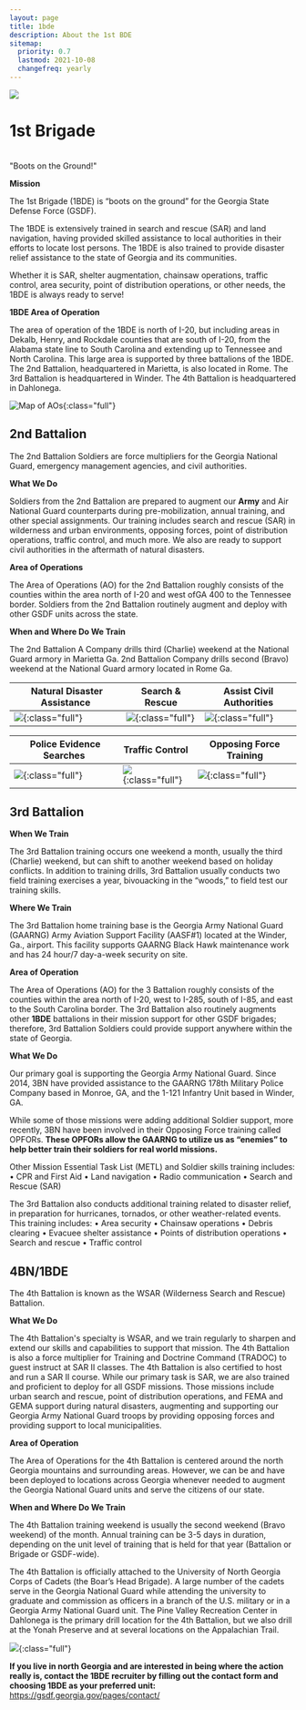```yaml
---
layout: page
title: 1bde
description: About the 1st BDE
sitemap:
  priority: 0.7
  lastmod: 2021-10-08
  changefreq: yearly
---
```

![](/images/1bde-creat.png)

# 1st Brigade

\
"Boots on the Ground!"

**Mission**

The 1st Brigade (1BDE) is “boots on the ground” for the Georgia State Defense Force (GSDF).

The 1BDE is extensively trained in search and rescue (SAR) and land navigation, having provided skilled assistance to local authorities in their efforts to locate lost persons. The 1BDE is also trained to provide disaster relief assistance to the state of Georgia and its communities.

Whether it is SAR, shelter augmentation, chainsaw operations, traffic control, area security, point of distribution operations, or other needs, the 1BDE is always ready to serve!

**1BDE Area of Operation**

The area of operation of the 1BDE is north of I-20, but including areas in Dekalb, Henry, and Rockdale counties that are south of I-20, from the Alabama state line to South Carolina and extending up to Tennessee and North Carolina. This large area is supported by three battalions of the 1BDE. The 2nd Battalion, headquartered in Marietta, is also located in Rome. The 3rd Battalion is headquartered in Winder. The 4th Battalion is headquartered in Dahlonega. 

![Map of AOs](/images/picture1.png){:class="full"}

## 2nd Battalion

The 2nd Battalion Soldiers are force multipliers for the Georgia National Guard, emergency management agencies, and civil authorities.

**What We Do**

Soldiers from the 2nd Battalion are prepared to augment our **Army** and Air National Guard counterparts during pre-mobilization, annual training, and other special assignments.  Our training includes search and rescue (SAR) in wilderness and urban environments, opposing forces, point of distribution operations, traffic control, and much more. We also are ready to support civil authorities in the aftermath of natural disasters.

**Area of Operations**

The Area of Operations (AO) for the 2nd Battalion roughly consists of the counties within the area north of I-20 and west ofGA 400 to the Tennessee border. Soldiers from the 2nd Battalion routinely augment and deploy with other GSDF units across the state.

**When and Where Do We Train**

The 2nd Battalion A Company drills third (Charlie) weekend at the National Guard armory in Marietta Ga.  2nd Battalion Company drills second (Bravo) weekend at the National Guard armory located in Rome Ga.  

| ﻿ Natural Disaster Assistance           | Search & Rescue                           | Assist Civil Authorities                 |
| --------------------------------------- | ----------------------------------------- | ---------------------------------------- |
| ![](/images/topleft.png){:class="full"} | ![](/images/topmiddle.png){:class="full"} | ![](/images/topright.png){:class="full"} |

| ﻿ Police Evidence Searches                 | Traffic Control                              | Opposing Force Training                     |
| ------------------------------------------ | -------------------------------------------- | ------------------------------------------- |
| ![](/images/bottomleft.png){:class="full"} | ![](/images/bottommiddle.png){:class="full"} | ![](/images/bottomright.png){:class="full"} |

## 3rd Battalion

**When We Train**

The 3rd Battalion training occurs one weekend a month, usually the third (Charlie) weekend, but can shift to another weekend based on holiday conflicts. In addition to training drills, 3rd Battalion usually conducts two field training exercises a year, bivouacking in the “woods,” to field test our training skills.

**Where We Train**

The 3rd Battalion home training base is the Georgia Army National Guard (GAARNG) Army Aviation Support Facility (AASF#1) located at the Winder, Ga., airport. This facility supports GAARNG Black Hawk maintenance work and has 24 hour/7 day-a-week security on site.

**Area of Operation**

The Area of Operations (AO) for the 3 Battalion roughly consists of the counties within the area north of I-20, west to I-285, south of I-85, and east to the South Carolina border. The 3rd Battalion also routinely augments other **1BDE** battalions in their mission support for other GSDF brigades; therefore, 3rd Battalion Soldiers could provide support anywhere within the state of Georgia.

**What We Do**

Our primary goal is supporting the Georgia Army National Guard. Since 2014, 3BN have provided assistance to the GAARNG 178th Military Police Company based in Monroe, GA, and the 1-121 Infantry Unit based in Winder, GA. 

While some of those missions were adding additional Soldier support, more recently, 3BN have been involved in their Opposing Force training called OPFORs. **These OPFORs allow the GAARNG to utilize us as “enemies” to help better train their soldiers for real world missions.**

Other Mission Essential Task List (METL) and Soldier skills training includes:
•	CPR and First Aid
•	Land navigation
•	Radio communication
•	Search and Rescue (SAR)

The 3rd Battalion also conducts additional training related to disaster relief, in preparation for hurricanes, tornados, or other weather-related events. This training includes:
•	Area security
•	Chainsaw operations
•	Debris clearing
•	Evacuee shelter assistance
•	Points of distribution operations 
•	Search and rescue
•	Traffic control

## 4BN/1BDE

The 4th Battalion is known as the WSAR (Wilderness Search and Rescue) Battalion.

**What We Do**

The 4th Battalion's specialty is WSAR, and we train regularly to sharpen and extend our skills and capabilities to support that mission. The 4th Battalion is also a force multiplier for Training and Doctrine Command (TRADOC) to guest instruct at SAR II classes. The 4th Battalion is also certified to host and run a SAR II course.  While our primary task is SAR, we are also trained and proficient to deploy for all GSDF missions. Those missions include urban search and rescue, point of distribution operations, and FEMA and GEMA support during natural disasters, augmenting and supporting our Georgia Army National Guard troops by providing opposing forces and providing support to local municipalities.

**Area of Operation**

The Area of Operations for the 4th Battalion is centered around the north Georgia mountains and surrounding areas.  However, we can be and have been deployed to locations across Georgia whenever needed to augment the Georgia National Guard units and serve the citizens of our state.  

**When and Where Do We Train**

The 4th Battalion training weekend is usually the second weekend (Bravo weekend) of the month. Annual training can be 3-5 days in duration, depending on the unit level of training that is held for that year (Battalion or Brigade or GSDF-wide).

The 4th Battalion is officially attached to the University of North Georgia Corps of Cadets (the Boar’s Head Brigade). A large number of the cadets serve in the Georgia National Guard while attending the university to graduate and commission as officers in a branch of the U.S. military or in a Georgia Army National Guard unit. The Pine Valley Recreation Center in Dahlonega is the primary drill location for the 4th Battalion, but we also drill at the Yonah Preserve and at several locations on the Appalachian Trail.

![](/images/41.png){:class="full"}

**If you live in north Georgia and are interested in being where the action really is, contact the 1BDE recruiter by filling out the contact form and choosing 1BDE as your preferred unit:** <https://gsdf.georgia.gov/pages/contact/>